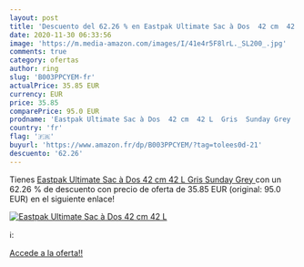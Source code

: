 ```yaml
---
layout: post
title: 'Descuento del 62.26 % en Eastpak Ultimate Sac à Dos  42 cm  42 L '
date: 2020-11-30 06:33:56
image: 'https://m.media-amazon.com/images/I/41e4r5F8lrL._SL200_.jpg'
comments: true
category: ofertas
author: ring
slug: 'B003PPCYEM-fr'
actualPrice: 35.85 EUR
currency: EUR
price: 35.85
comparePrice: 95.0 EUR
prodname: 'Eastpak Ultimate Sac à Dos  42 cm  42 L  Gris  Sunday Grey '
country: 'fr'
flag: '🇫🇷'
buyurl: 'https://www.amazon.fr/dp/B003PPCYEM/?tag=tolees0d-21'
descuento: '62.26'
---
```


Tienes [Eastpak Ultimate Sac à Dos  42 cm  42 L  Gris  Sunday Grey ](https://www.amazon.fr/dp/B003PPCYEM/?tag=tolees0d-21) con un 62.26 % de descuento con precio de oferta de 35.85 EUR (original: 95.0 EUR) en el siguiente enlace!

[![Eastpak Ultimate Sac à Dos  42 cm  42 L ](https://m.media-amazon.com/images/I/41e4r5F8lrL._SL200_.jpg)](https://www.amazon.fr/dp/B003PPCYEM/?tag=tolees0d-21)

ℹ️:


[Accede a la oferta!!](https://www.amazon.fr/dp/B003PPCYEM/?tag=tolees0d-21)
